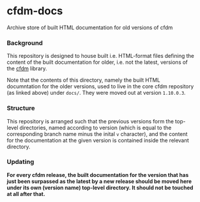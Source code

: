 # cfdm-docs
Archive store of built HTML documentation for old versions of cfdm

### Background

This repository is designed to house built i.e. HTML-format files defining
the content of the built documentation for older, i.e. not the latest,
versions of the [cfdm](https://github.com/NCAS-CMS/cfdm) library.

Note that the contents of this directory, namely the built HTML documntation
for the older versions, used to live in the core cfdm repository (as
linked above) under `docs/`. They were moved out at version `1.10.0.3`.


### Structure

This repository is arranged such that the previous versions form the
top-level directories, named according to version (which is equal to
the corresponding branch name minus the inital `v` character), and the
content for the documentation at the given version is contained inside
the relevant directory.

### Updating

**For every cfdm release, the built documentation for the version that
has just been surpassed as the latest by a new release should be moved
here under its own (version name) top-level directory. It should not be
touched at all after that.**
